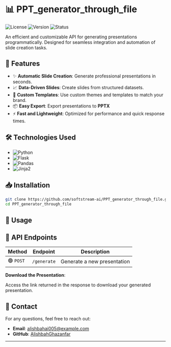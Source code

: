 

# 📊 **PPT_generator_through_file**

![License](https://img.shields.io/badge/License-MIT-blue) ![Version](https://img.shields.io/badge/Version-1.0.0-green) ![Status](https://img.shields.io/badge/Status-Active-brightgreen)

An efficient and customizable API for generating presentations programmatically. Designed for seamless integration and automation of slide creation tasks.

## 🚀 **Features**

- ✨ **Automatic Slide Creation**: Generate professional presentations in seconds.
- 📈 **Data-Driven Slides**: Create slides from structured datasets.
- 🎨 **Custom Templates**: Use custom themes and templates to match your brand.
- 📦 **Easy Export**: Export presentations to **PPTX**
- ⚡ **Fast and Lightweight**: Optimized for performance and quick response times.

## 🛠️ **Technologies Used**

- ![Python](https://img.shields.io/badge/Python-3.11-3776AB?logo=python&logoColor=white)
- ![Flask](https://img.shields.io/badge/Flask-2.2-000000?logo=flask&logoColor=white)
- ![Pandas](https://img.shields.io/badge/Pandas-1.5.3-150458?logo=pandas&logoColor=white)
- ![Jinja2](https://img.shields.io/badge/Jinja2-3.1.2-B41717?logo=jinja&logoColor=white)

## 📥 **Installation**

```bash
git clone https://github.com/softstream-ai/PPT_generator_through_file.git
cd PPT_generator_through_file

```

## 🚦 **Usage**



## 📝 **API Endpoints**

| Method | Endpoint          | Description                    |
|--------|-------------------|--------------------------------|
| 🟢 `POST` | `/generate`       | Generate a new presentation    |

 **Download the Presentation**:

   Access the link returned in the response to download your generated presentation.



## 📧 **Contact**

For any questions, feel free to reach out:

- **Email**: alishbahai005@example.com
- **GitHub**: [AlishbahGhazanfar](https://github.com/AlishbahGhazanfar)

---

